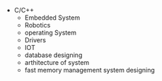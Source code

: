 - C/C++
  - Embedded System
  - Robotics
  - operating System
  - Drivers
  - IOT
  - database designing
  - arthitecture of system
  - fast memory management system designing
